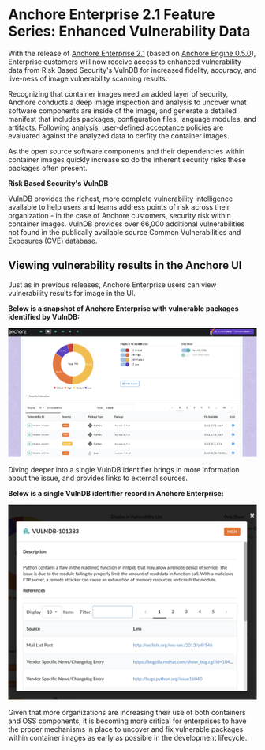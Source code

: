 # Anchore Enterprise 2.1 Feature Series: Enhanced Vulnerability Data

With the release of [Anchore Enterprise 2.1](https://anchore.com/announcing-anchore-enterprise-2-1/) (based on [Anchore Engine 0.5.0](https://anchore.com/opensource/)), Enterprise customers will now receive access to enhanced vulnerability data from Risk Based Security's VulnDB for increased fidelity, accuracy, and live-ness of image vulnerability scanning results. 

Recognizing that container images need an added layer of security, Anchore conducts a deep image inspection and analysis to uncover what software components are inside of the image, and generate a detailed manifest that includes packages, configuration files, language modules, and artifacts. Following analysis, user-defined acceptance policies are evaluated against the analyzed data to cerfity the container images. 

As the open source software components and their dependencies within container images quickly increase so do the inherent security risks these packages often present. 

**Risk Based Security's VulnDB**

VulnDB provides the richest, more complete vulnerability intelligence available to help users and teams address points of risk across their organization - in the case of Anchore customers, security risk within container images. VulnDB provides over 66,000 additional vulnerabilities not found in the publically available source Common Vulnerabilities and Exposures (CVE) database. 

## Viewing vulnerability results in the Anchore UI

Just as in previous releases, Anchore Enterprise users can view vulnerability results for image in the UI. 

**Below is a snapshot of Anchore Enterprise with vulnerable packages identified by VulnDB:**

![alt text](images/ui_vulndb_results.png)

Diving deeper into a single VulnDB identifier brings in more information about the issue, and provides links to external sources. 

**Below is a single VulnDB identifier record in Anchore Enterprise:**

![alt text](images/ui_vulndb_popup.png)

Given that more organizations are increasing their use of both containers and OSS components, it is becoming more critical for enterprises to have the proper mechanisms in place to uncover and fix vulnerable packages within container images as early as possible in the development lifecycle.

